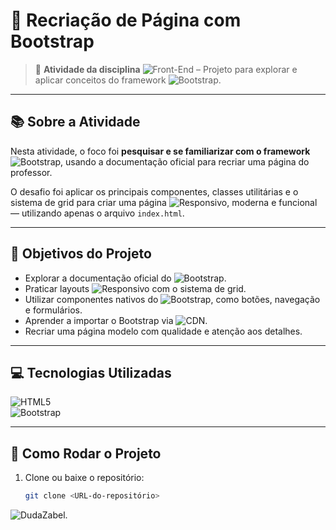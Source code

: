 # 🎨 Recriação de Página com Bootstrap

> 🚀 **Atividade da disciplina** ![Front-End](https://img.shields.io/badge/Front--End-007bff?style=for-the-badge&logo=html5&logoColor=white) – Projeto para explorar e aplicar conceitos do framework ![Bootstrap](https://img.shields.io/badge/Bootstrap-7952b3?style=for-the-badge&logo=bootstrap&logoColor=white).

---

## 📚 Sobre a Atividade

Nesta atividade, o foco foi **pesquisar e se familiarizar com o framework** ![Bootstrap](https://img.shields.io/badge/Bootstrap-7952b3?style=for-the-badge&logo=bootstrap&logoColor=white), usando a documentação oficial para recriar uma página do professor.

O desafio foi aplicar os principais componentes, classes utilitárias e o sistema de grid para criar uma página ![Responsivo](https://img.shields.io/badge/Responsivo-198754?style=for-the-badge), moderna e funcional — utilizando apenas o arquivo `index.html`.

---

## 🎯 Objetivos do Projeto

- Explorar a documentação oficial do ![Bootstrap](https://img.shields.io/badge/Bootstrap-7952b3?style=for-the-badge&logo=bootstrap&logoColor=white).
- Praticar layouts ![Responsivo](https://img.shields.io/badge/Responsivo-198754?style=for-the-badge) com o sistema de grid.
- Utilizar componentes nativos do ![Bootstrap](https://img.shields.io/badge/Bootstrap-7952b3?style=for-the-badge&logo=bootstrap&logoColor=white), como botões, navegação e formulários.
- Aprender a importar o Bootstrap via ![CDN](https://img.shields.io/badge/CDN-0d6efd?style=for-the-badge).
- Recriar uma página modelo com qualidade e atenção aos detalhes.

---

## 💻 Tecnologias Utilizadas

![HTML5](https://img.shields.io/badge/HTML5-e34f26?style=for-the-badge&logo=html5&logoColor=white)  
![Bootstrap](https://img.shields.io/badge/Bootstrap-7952b3?style=for-the-badge&logo=bootstrap&logoColor=white)

---

## 🚀 Como Rodar o Projeto

1. Clone ou baixe o repositório:
   ```bash
   git clone <URL-do-repositório>

![DudaZabel](https://img.shields.io/badge/Desenvolvido_por-DudaZabel-fd7e14?style=for-the-badge).

